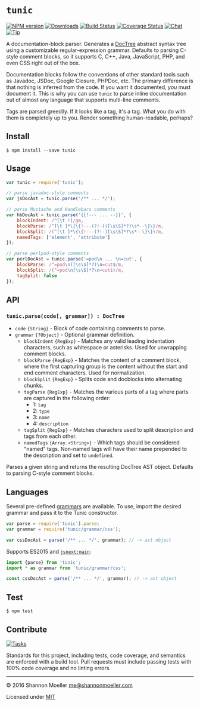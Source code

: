 # `tunic`

[![NPM version][npm-img]][npm-url] [![Downloads][downloads-img]][npm-url] [![Build Status][travis-img]][travis-url] [![Coverage Status][coveralls-img]][coveralls-url] [![Chat][gitter-img]][gitter-url] [![Tip][amazon-img]][amazon-url]

A documentation-block parser. Generates a [DocTree][doctree] abstract syntax tree using a customizable regular-expression grammar. Defaults to parsing C-style comment blocks, so it supports C, C++, Java, JavaScript, PHP, and even CSS right out of the box.

Documentation blocks follow the conventions of other standard tools such as Javadoc, JSDoc, Google Closure, PHPDoc, etc. The primary difference is that nothing is inferred from the code. If you want it documented, _you_ must document it. This is why you can use `tunic` to parse inline documentation out of almost any language that supports multi-line comments.

Tags are parsed greedily. If it looks like a tag, it's a tag. What you do with them is completely up to you. Render something human-readable, perhaps?

## Install

```
$ npm install --save tunic
```

## Usage

```js
var tunic = require('tunic');

// parse javadoc-style comments
var jsDocAst = tunic.parse('/** ... */');

// parse Mustache and Handlebars comments
var hbDocAst = tunic.parse('{{!--- ... --}}', {
    blockIndent: /^[\t !]/gm,
    blockParse: /^[\t ]*\{\{!---(?!-)([\s\S]*?)\s*--\}\}/m,
    blockSplit: /(^[\t ]*\{\{!---(?!-)[\s\S]*?\s*--\}\})/m,
    namedTags: ['element', 'attribute']
});

// parse perlpod-style comments
var perlDocAst = tunic.parse('=pod\n ... \n=cut', {
    blockParse: /^=pod\n([\s\S]*?)\n=cut$/m,
    blockSplit: /(^=pod\n[\s\S]*?\n=cut$)/m,
    tagSplit: false
});
```

## API

### `tunic.parse(code[, grammar]) : DocTree`

- `code` `{String}` - Block of code containing comments to parse.
- `grammar` `{?Object}` - Optional grammar definition.
  - `blockIndent` `{RegExp}` - Matches any valid leading indentation characters, such as whitespace or asterisks. Used for unwrapping comment blocks.
  - `blockParse` `{RegExp}` - Matches the content of a comment block, where the first capturing group is the content without the start and end comment characters. Used for normalization.
  - `blockSplit` `{RegExp}` - Splits code and docblocks into alternating chunks.
  - `tagParse` `{RegExp}` - Matches the various parts of a tag where parts are captured in the following order:
    - 1: `tag`
    - 2: `type`
    - 3: `name`
    - 4: `description`
  - `tagSplit` `{RegExp}` - Matches characters used to split description and tags from each other.
  - `namedTags` `{Array.<String>}` - Which tags should be considered "named" tags. Non-named tags will have their name prepended to the description and set to `undefined`.

Parses a given string and returns the resulting DocTree AST object. Defaults to parsing C-style comment blocks.

## Languages

Several pre-defined [grammars][grammars] are available. To use, import the desired grammar and pass it to the Tunic constructor.

```js
var parse = require('tunic').parse;
var grammar = require('tunic/grammar/css');

var cssDocAst = parse('/** ... */', grammar); // -> ast object
```

Supports ES2015 and [`jsnext:main`][jsnext]:

```js
import {parse} from 'tunic';
import * as grammar from 'tunic/grammar/css';

const cssDocAst = parse('/** ... */', grammar); // -> ast object
```

## Test

```
$ npm test
```

## Contribute

[![Tasks][waffle-img]][waffle-url]

Standards for this project, including tests, code coverage, and semantics are enforced with a build tool. Pull requests must include passing tests with 100% code coverage and no linting errors.

----

© 2016 Shannon Moeller <me@shannonmoeller.com>

Licensed under [MIT](http://shannonmoeller.com/mit.txt)

[doctree]:       https://github.com/togajs/doctree
[grammars]:      https://github.com/togajs/tunic/tree/master/src/grammars
[jsnext]:        https://github.com/rollup/rollup/wiki/jsnext:main

[amazon-img]:    https://img.shields.io/badge/amazon-tip_jar-yellow.svg?style=flat-square
[amazon-url]:    https://www.amazon.com/gp/registry/wishlist/1VQM9ID04YPC5?sort=universal-price
[coveralls-img]: http://img.shields.io/coveralls/togajs/tunic/master.svg?style=flat-square
[coveralls-url]: https://coveralls.io/r/togajs/tunic
[downloads-img]: http://img.shields.io/npm/dm/tunic.svg?style=flat-square
[gitter-img]:    http://img.shields.io/badge/gitter-join_chat-1dce73.svg?style=flat-square
[gitter-url]:    https://gitter.im/togajs/toga
[npm-img]:       http://img.shields.io/npm/v/tunic.svg?style=flat-square
[npm-url]:       https://npmjs.org/package/tunic
[travis-img]:    http://img.shields.io/travis/togajs/tunic.svg?style=flat-square
[travis-url]:    https://travis-ci.org/togajs/tunic
[waffle-img]:    http://img.shields.io/github/issues/togajs/tunic.svg?style=flat-square
[waffle-url]:    http://waffle.io/togajs/tunic
